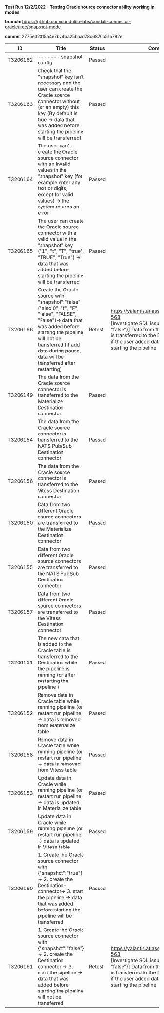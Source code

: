 **Test Run 12/2/2022 - Testing Oracle source connector ability working in modes**

**branch:** https://github.com/conduitio-labs/conduit-connector-oracle/tree/snapshot-mode

**commit** 2775e32315a4e7b24ba25baad78c6870b51b792e

| ID       | Title                                                                                                                                                                                                                                             | Status | Comment                                                                                                                                                                                                                                            |
| -------- | ------------------------------------------------------------------------------------------------------------------------------------------------------------------------------------------------------------------------------------------------- | ------ | -------------------------------------------------------------------------------------------------------------------------------------------------------------------------------------------------------------------------------------------------- |
| T3206162 | \------- snapshot config                                                                                                                                                                                                                          | Passed |                                                                                                                                                                                                                                                    |
| T3206163 | Check that the "snapshot" key isn't necessary and the user can create the Oracle source connector without (or an empty) this key (By default is true -> data that was added before starting the pipeline will be transferred)                     | Passed |                                                                                                                                                                                                                                                    |
| T3206164 | The user can't create the Oracle source connector with an invalid values in the "snapshot" key (for example enter any text or digits, except for valid values) -> the system returns an error                                                     | Passed |                                                                                                                                                                                                                                                    |
| T3206165 | The user can create the Oracle source connector with a valid value in the "snapshot" key ("1", "t", "T", "true", "TRUE", "True") -> data that was added before starting the pipeline will be transferred                                          | Passed |                                                                                                                                                                                                                                                    |
| T3206166 | Create the Oracle source with "snapshot":"false" ("also 0", "f", "F", "false", "FALSE", "False")-> data that was added before starting the pipeline will not be transferred (if add data during pause, data will be transferred after restarting) | Retest | https://yalantis.atlassian.net/browse/MEX-563<br>[Investigate SQL issue; {mode "snapshot": "false"}] Data from the SQL tracking table is transferred to the Destination connector if the user added data to SQL table before starting the pipeline |
| T3206149 | The data from the Oracle source connector is transferred to the Materialize Destination connector                                                                                                                                                 | Passed |                                                                                                                                                                                                                                                    |
| T3206154 | The data from the Oracle source connector is transferred to the NATS Pub/Sub Destination connector                                                                                                                                                | Passed |                                                                                                                                                                                                                                                    |
| T3206156 | The data from the Oracle source connector is transferred to the Vitess Destination connector                                                                                                                                                      | Passed |                                                                                                                                                                                                                                                    |
| T3206150 | Data from two different Oracle source connectors are transferred to the Materialize Destination connector                                                                                                                                         | Passed |                                                                                                                                                                                                                                                    |
| T3206155 | Data from two different Oracle source connectors are transferred to the NATS PubSub Destination connector                                                                                                                                         | Passed |                                                                                                                                                                                                                                                    |
| T3206157 | Data from two different Oracle source connectors are transferred to the Vitess Destination connector                                                                                                                                              | Passed |                                                                                                                                                                                                                                                    |
| T3206151 | The new data that is added to the Oracle table is transferred to the Destination while the pipeline is running (or after restarting the pipeline )                                                                                                | Passed |                                                                                                                                                                                                                                                    |
| T3206152 | Remove data in Oracle table while running pipeline (or restart run pipeline) -> data is removed from Materialize table                                                                                                                            | Passed |                                                                                                                                                                                                                                                    |
| T3206158 | Remove data in Oracle table while running pipeline (or restart run pipeline) -> data is removed from Vitess table                                                                                                                                 | Passed |                                                                                                                                                                                                                                                    |
| T3206153 | Update data in Oracle while running pipeline (or restart run pipeline) -> data is updated in Materialize table                                                                                                                                    | Passed |                                                                                                                                                                                                                                                    |
| T3206159 | Update data in Oracle while running pipeline (or restart run pipeline) -> data is updated in Vitess table                                                                                                                                         | Passed |                                                                                                                                                                                                                                                    |
| T3206160 | 1\. Create the Oracle source connector with {"snapshot":"true"}-> 2. create the Destination-connector-> 3. start the pipeline -> data that was added before starting the pipeline will be transferred                                             | Passed |                                                                                                                                                                                                                                                    |
| T3206161 | 1\. Create the Oracle source connector with {"snapshot":"false"} -> 2. create the Destination connector -> 3. start the pipeline -> data that was added before starting the pipeline will not be transferred                                      | Retest | https://yalantis.atlassian.net/browse/MEX-563<br>[Investigate SQL issue; {mode "snapshot": "false"}] Data from the SQL tracking table is transferred to the Destination connector if the user added data to SQL table before starting the pipeline |
